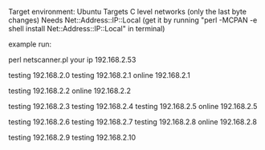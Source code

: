 Target environment: Ubuntu
Targets C level networks (only the last byte changes)
Needs Net::Address::IP::Local (get it by running 
"perl -MCPAN -e shell
install Net::Address::IP::Local" in terminal)


example run:


perl netscanner.pl 
your ip 192.168.2.53

testing 192.168.2.0
testing 192.168.2.1
online 192.168.2.1

testing 192.168.2.2
online 192.168.2.2

testing 192.168.2.3
testing 192.168.2.4
testing 192.168.2.5
online 192.168.2.5

testing 192.168.2.6
testing 192.168.2.7
testing 192.168.2.8
online 192.168.2.8

testing 192.168.2.9
testing 192.168.2.10

